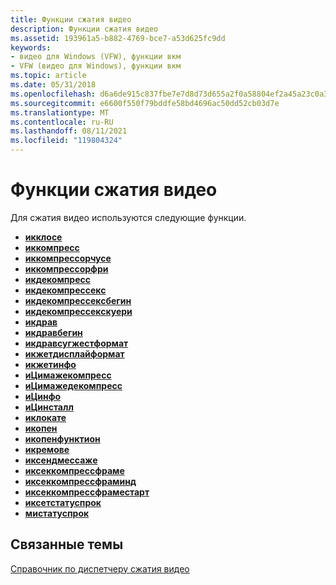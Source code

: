 ```yaml
---
title: Функции сжатия видео
description: Функции сжатия видео
ms.assetid: 193961a5-b882-4769-bce7-a53d625fc9dd
keywords:
- видео для Windows (VFW), функции вкм
- VFW (видео для Windows), функции вкм
ms.topic: article
ms.date: 05/31/2018
ms.openlocfilehash: d6a6de915c837fbe7e7d8d73d655a2f0a58804ef2a45a23c0a3087a9cb2187c1
ms.sourcegitcommit: e6600f550f79bddfe58bd4696ac50dd52cb03d7e
ms.translationtype: MT
ms.contentlocale: ru-RU
ms.lasthandoff: 08/11/2021
ms.locfileid: "119804324"
---
```

# <a name="video-compression-functions"></a>Функции сжатия видео

Для сжатия видео используются следующие функции.

-   [**икклосе**](/windows/desktop/api/Vfw/nf-vfw-icclose)
-   [**иккомпресс**](/windows/desktop/api/Vfw/nf-vfw-iccompress)
-   [**иккомпрессорчусе**](/windows/desktop/api/Vfw/nf-vfw-iccompressorchoose)
-   [**иккомпрессорфри**](/windows/desktop/api/Vfw/nf-vfw-iccompressorfree)
-   [**икдекомпресс**](/windows/desktop/api/Vfw/nf-vfw-icdecompress)
-   [**икдекомпрессекс**](/windows/desktop/api/Vfw/nf-vfw-icdecompressex)
-   [**икдекомпрессексбегин**](/windows/desktop/api/Vfw/nf-vfw-icdecompressexbegin)
-   [**икдекомпрессекскуери**](/windows/desktop/api/Vfw/nf-vfw-icdecompressexquery)
-   [**икдрав**](/windows/desktop/api/Vfw/nf-vfw-icdraw)
-   [**икдравбегин**](/windows/desktop/api/Vfw/nf-vfw-icdrawbegin)
-   [**икдравсугжестформат**](/windows/desktop/api/Vfw/nf-vfw-icdrawsuggestformat)
-   [**икжетдисплайформат**](/windows/desktop/api/Vfw/nf-vfw-icgetdisplayformat)
-   [**икжетинфо**](/windows/desktop/api/Vfw/nf-vfw-icgetinfo)
-   [**иЦимажекомпресс**](/windows/desktop/api/Vfw/nf-vfw-icimagecompress)
-   [**иЦимажедекомпресс**](/windows/desktop/api/Vfw/nf-vfw-icimagedecompress)
-   [**иЦинфо**](/windows/desktop/api/Vfw/nf-vfw-icinfo)
-   [**иЦинсталл**](/windows/desktop/api/Vfw/nf-vfw-icinstall)
-   [**иклокате**](/windows/desktop/api/Vfw/nf-vfw-iclocate)
-   [**икопен**](/windows/desktop/api/Vfw/nf-vfw-icopen)
-   [**икопенфунктион**](/windows/desktop/api/Vfw/nf-vfw-icopenfunction)
-   [**икремове**](/windows/desktop/api/Vfw/nf-vfw-icremove)
-   [**иксендмессаже**](/windows/desktop/api/Vfw/nf-vfw-icsendmessage)
-   [**иксеккомпрессфраме**](/windows/desktop/api/Vfw/nf-vfw-icseqcompressframe)
-   [**иксеккомпрессфраминд**](/windows/desktop/api/Vfw/nf-vfw-icseqcompressframeend)
-   [**иксеккомпрессфраместарт**](/windows/desktop/api/Vfw/nf-vfw-icseqcompressframestart)
-   [**иксетстатуспрок**](/windows/desktop/api/Vfw/nf-vfw-icsetstatusproc)
-   [**мистатуспрок**](/previous-versions//dd743620(v=vs.85))

## <a name="related-topics"></a>Связанные темы

<dl> <dt>

[Справочник по диспетчеру сжатия видео](video-compression-manager-reference.md)
</dt> </dl>

 

 